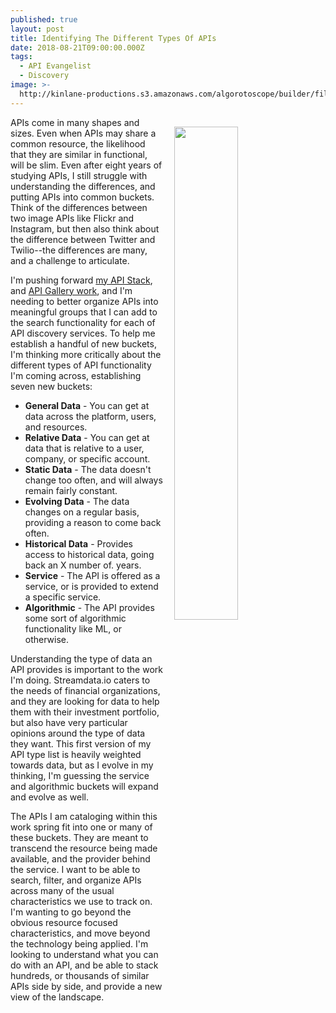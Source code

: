 ```yaml
---
published: true
layout: post
title: Identifying The Different Types Of APIs
date: 2018-08-21T09:00:00.000Z
tags:
  - API Evangelist
  - Discovery
image: >-
  http://kinlane-productions.s3.amazonaws.com/algorotoscope/builder/filtered/97_193_800_500_0_max_0_-5_-1.jpg
---
```

<p><img src="{{ page.image }}" width="45%" align="right" style="padding: 15px;" /></p>APIs come in many shapes and sizes. Even when APIs may share a common resource, the likelihood that they are similar in functional, will be slim. Even after eight years of studying APIs, I still struggle with understanding the differences, and putting APIs into common buckets. Think of the differences between two image APIs like Flickr and Instagram, but then also think about the difference between Twitter and Twilio--the differences are many, and a challenge to articulate.

I'm pushing forward [my API Stack](http://theapistack.com/), and [API Gallery work](http://api.gallery.streamdata.io/), and I'm needing to better organize APIs into meaningful groups that I can add to the search functionality for each of API discovery services. To help me establish a handful of new buckets, I'm thinking more critically about the different types of API functionality I'm coming across, establishing seven new buckets:

- **General Data** - You can get at data across the platform, users, and resources.
- **Relative Data** - You can get at data that is relative to a user, company, or specific account.
- **Static Data** - The data doesn't change too often, and will always remain fairly constant.
- **Evolving Data** - The data changes on a regular basis, providing a reason to come back often.
- **Historical Data** - Provides access to historical data, going back an X number of. years.
- **Service** - The API is offered as a service, or is provided to extend a specific service.
- **Algorithmic** - The API provides some sort of algorithmic functionality like ML, or otherwise.

Understanding the type of data an API provides is important to the work I'm doing. Streamdata.io caters to the needs of financial organizations, and they are looking for data to help them with their investment portfolio, but also have very particular opinions around the type of data they want. This first version of my API type list is heavily weighted towards data, but as I evolve in my thinking, I'm guessing the service and algorithmic buckets will expand and evolve as well.

The APIs I am cataloging within this work spring fit into one or many of these buckets. They are meant to transcend the resource being made available, and the provider behind the service. I want to be able to search, filter, and organize APIs across many of the usual characteristics we use to track on. I'm wanting to go beyond the obvious resource focused characteristics, and move beyond the technology being applied. I'm looking to understand what you can do with an API, and be able to stack hundreds, or thousands of similar APIs side by side, and provide a new view of the landscape.
